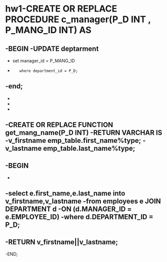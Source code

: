 # hw1-CREATE OR REPLACE PROCEDURE c_manager(P_D INT , P_MANG_ID INT) AS
 -BEGIN 
 -UPDATE deptarment
 -
 -    set manager_id = P_MANG_ID
 -        where department_id = P_D;
 -end;
 -
 -
 -
 -
 -CREATE OR REPLACE FUNCTION get_mang_name(P_D INT)
 -RETURN VARCHAR IS 
 -v_firstname emp_table.first_name%type;
 -v_lastname emp_table.last_name%type;
 -
 -BEGIN 
 -
 -
 -select e.first_name,e.last_name into v_firstname,v_lastname
 -from employees e JOIN DEPARTMENT d
 -ON (d.MANAGER_ID = e.EMPLOYEE_ID)
 -where d.DEPARTMENT_ID = P_D;
 -
 -RETURN  v_firstname||v_lastname;
 -
 -END; 
